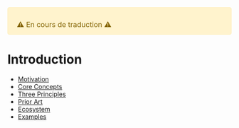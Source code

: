 <div style="color: #856404; background-color: #fff3cd; border: solid 1px #ffeeba; padding: .75rem 1.25rem; border-radius: .25rem; font-size: 16px;">
  <p style="margin-bottom: 0;">⚠️ En cours de traduction ️️⚠️</p>
</div>

# Introduction

* [Motivation](Motivation.md)
* [Core Concepts](CoreConcepts.md)
* [Three Principles](ThreePrinciples.md)
* [Prior Art](PriorArt.md)
* [Ecosystem](Ecosystem.md)
* [Examples](Examples.md)
